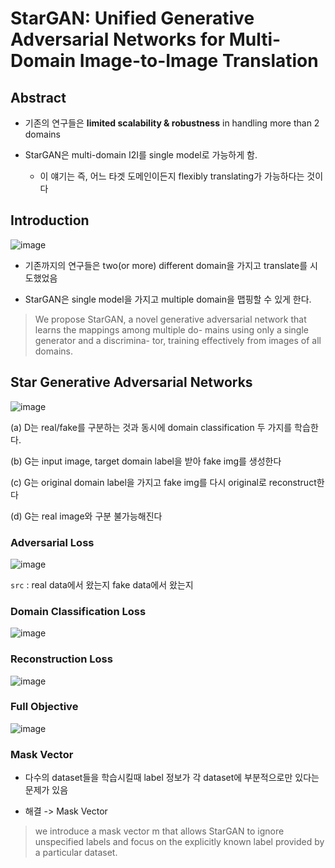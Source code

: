 # StarGAN: Unified Generative Adversarial Networks for Multi-Domain Image-to-Image Translation

## Abstract

- 기존의 연구들은 **limited scalability & robustness** in handling more than 2 domains


- StarGAN은 multi-domain I2I를 single model로 가능하게 함.
    - 이 얘기는 즉, 어느 타겟 도메인이든지 flexibly translating가 가능하다는 것이다


## Introduction

![image](https://user-images.githubusercontent.com/48315997/106007616-d749e700-60f9-11eb-9ef0-51bb419ba66e.png)


- 기존까지의 연구들은 two(or more) different domain을 가지고 translate를 시도했었음

- StarGAN은 single model을 가지고 multiple domain을 맵핑할 수 있게 한다.

> We propose StarGAN, a novel generative adversarial network that learns the mappings among multiple do- mains using only a single generator and a discrimina- tor, training effectively from images of all domains.


## Star Generative Adversarial Networks

![image](https://user-images.githubusercontent.com/48315997/106007863-17a96500-60fa-11eb-9867-41b5413e49b1.png)

(a) D는 real/fake를 구분하는 것과 동시에 domain classification 두 가지를 학습한다.

(b) G는 input image, target domain label을 받아 fake img를 생성한다

(c) G는 original domain label을 가지고 fake img를 다시 original로 reconstruct한다

(d) G는 real image와 구분 불가능해진다


### Adversarial Loss

![image](https://user-images.githubusercontent.com/48315997/106008628-d6658500-60fa-11eb-842c-8edf14f59fdb.png)

`src` : real data에서 왔는지 fake data에서 왔는지


### Domain Classification Loss

![image](https://user-images.githubusercontent.com/48315997/106008956-2ba19680-60fb-11eb-9a47-f1ab633621a0.png)


### Reconstruction Loss

![image](https://user-images.githubusercontent.com/48315997/106009028-4247ed80-60fb-11eb-8b1a-a39e51157072.png)

### Full Objective

![image](https://user-images.githubusercontent.com/48315997/106009048-47a53800-60fb-11eb-9afa-281132347048.png)


### Mask Vector

- 다수의 dataset들을 학습시킬때 label 정보가 각 dataset에 부분적으로만 있다는 문제가 있음

- 해결 -> Mask Vector
> we introduce a mask vector m that allows StarGAN to ignore unspecified labels and focus on the explicitly known label provided by a particular dataset. 

